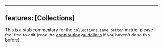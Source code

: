 
---
features: [Collections]
---

This is a stub commentary for the `collections.save_button` metric: please feel free to edit (read the
[contributing guidelines](https://github.com/mozilla/glean-annotations/blob/main/CONTRIBUTING.md)
if you haven't done this before)
